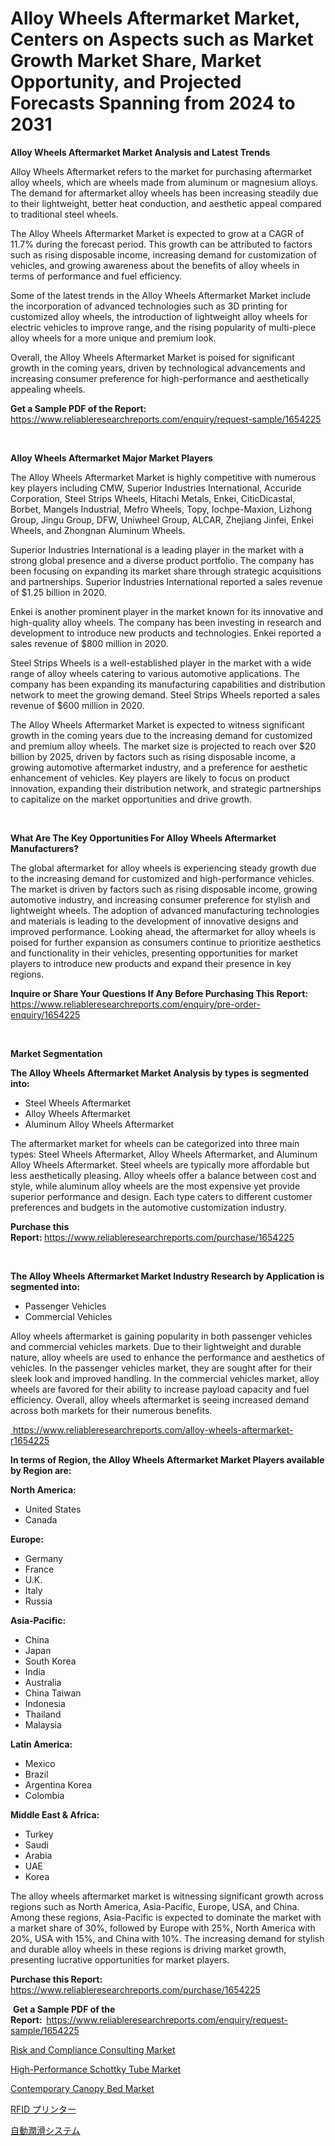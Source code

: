 <p><h1>Alloy Wheels Aftermarket Market, Centers on Aspects such as Market Growth Market Share, Market Opportunity, and Projected Forecasts Spanning from 2024 to 2031</h1></p><p><strong>Alloy Wheels Aftermarket Market Analysis and Latest Trends</strong></p>
<p><p>Alloy Wheels Aftermarket refers to the market for purchasing aftermarket alloy wheels, which are wheels made from aluminum or magnesium alloys. The demand for aftermarket alloy wheels has been increasing steadily due to their lightweight, better heat conduction, and aesthetic appeal compared to traditional steel wheels. </p><p>The Alloy Wheels Aftermarket Market is expected to grow at a CAGR of 11.7% during the forecast period. This growth can be attributed to factors such as rising disposable income, increasing demand for customization of vehicles, and growing awareness about the benefits of alloy wheels in terms of performance and fuel efficiency.</p><p>Some of the latest trends in the Alloy Wheels Aftermarket Market include the incorporation of advanced technologies such as 3D printing for customized alloy wheels, the introduction of lightweight alloy wheels for electric vehicles to improve range, and the rising popularity of multi-piece alloy wheels for a more unique and premium look.</p><p>Overall, the Alloy Wheels Aftermarket Market is poised for significant growth in the coming years, driven by technological advancements and increasing consumer preference for high-performance and aesthetically appealing wheels.</p></p>
<p><strong>Get a Sample PDF of the Report:&nbsp;</strong> <a href="https://www.reliableresearchreports.com/enquiry/request-sample/1654225">https://www.reliableresearchreports.com/enquiry/request-sample/1654225</a></p>
<p>&nbsp;</p>
<p><strong>Alloy Wheels Aftermarket Major Market Players</strong></p>
<p><p>The Alloy Wheels Aftermarket Market is highly competitive with numerous key players including CMW, Superior Industries International, Accuride Corporation, Steel Strips Wheels, Hitachi Metals, Enkei, CiticDicastal, Borbet, Mangels Industrial, Mefro Wheels, Topy, Iochpe-Maxion, Lizhong Group, Jingu Group, DFW, Uniwheel Group, ALCAR, Zhejiang Jinfei, Enkei Wheels, and Zhongnan Aluminum Wheels. </p><p>Superior Industries International is a leading player in the market with a strong global presence and a diverse product portfolio. The company has been focusing on expanding its market share through strategic acquisitions and partnerships. Superior Industries International reported a sales revenue of $1.25 billion in 2020.</p><p>Enkei is another prominent player in the market known for its innovative and high-quality alloy wheels. The company has been investing in research and development to introduce new products and technologies. Enkei reported a sales revenue of $800 million in 2020.</p><p>Steel Strips Wheels is a well-established player in the market with a wide range of alloy wheels catering to various automotive applications. The company has been expanding its manufacturing capabilities and distribution network to meet the growing demand. Steel Strips Wheels reported a sales revenue of $600 million in 2020.</p><p>The Alloy Wheels Aftermarket Market is expected to witness significant growth in the coming years due to the increasing demand for customized and premium alloy wheels. The market size is projected to reach over $20 billion by 2025, driven by factors such as rising disposable income, a growing automotive aftermarket industry, and a preference for aesthetic enhancement of vehicles. Key players are likely to focus on product innovation, expanding their distribution network, and strategic partnerships to capitalize on the market opportunities and drive growth.</p></p>
<p>&nbsp;</p>
<p><strong>What Are The Key Opportunities For Alloy Wheels Aftermarket Manufacturers?</strong></p>
<p><p>The global aftermarket for alloy wheels is experiencing steady growth due to the increasing demand for customized and high-performance vehicles. The market is driven by factors such as rising disposable income, growing automotive industry, and increasing consumer preference for stylish and lightweight wheels. The adoption of advanced manufacturing technologies and materials is leading to the development of innovative designs and improved performance. Looking ahead, the aftermarket for alloy wheels is poised for further expansion as consumers continue to prioritize aesthetics and functionality in their vehicles, presenting opportunities for market players to introduce new products and expand their presence in key regions.</p></p>
<p><strong>Inquire or Share Your Questions If Any Before Purchasing This Report:</strong> <a href="https://www.reliableresearchreports.com/enquiry/pre-order-enquiry/1654225">https://www.reliableresearchreports.com/enquiry/pre-order-enquiry/1654225</a></p>
<p>&nbsp;</p>
<p><strong>Market Segmentation</strong></p>
<p><strong>The Alloy Wheels Aftermarket Market Analysis by types is segmented into:</strong></p>
<p><ul><li>Steel Wheels Aftermarket</li><li>Alloy Wheels Aftermarket</li><li>Aluminum Alloy Wheels Aftermarket</li></ul></p>
<p><p>The aftermarket market for wheels can be categorized into three main types: Steel Wheels Aftermarket, Alloy Wheels Aftermarket, and Aluminum Alloy Wheels Aftermarket. Steel wheels are typically more affordable but less aesthetically pleasing. Alloy wheels offer a balance between cost and style, while aluminum alloy wheels are the most expensive yet provide superior performance and design. Each type caters to different customer preferences and budgets in the automotive customization industry.</p></p>
<p><strong>Purchase this Report:&nbsp;</strong><a href="https://www.reliableresearchreports.com/purchase/1654225">https://www.reliableresearchreports.com/purchase/1654225</a></p>
<p>&nbsp;</p>
<p><strong>The Alloy Wheels Aftermarket Market Industry Research by Application is segmented into:</strong></p>
<p><ul><li>Passenger Vehicles</li><li>Commercial Vehicles</li></ul></p>
<p><p>Alloy wheels aftermarket is gaining popularity in both passenger vehicles and commercial vehicles markets. Due to their lightweight and durable nature, alloy wheels are used to enhance the performance and aesthetics of vehicles. In the passenger vehicles market, they are sought after for their sleek look and improved handling. In the commercial vehicles market, alloy wheels are favored for their ability to increase payload capacity and fuel efficiency. Overall, alloy wheels aftermarket is seeing increased demand across both markets for their numerous benefits.</p></p>
<p><a href="https://www.reliableresearchreports.com/alloy-wheels-aftermarket-r1654225">&nbsp;https://www.reliableresearchreports.com/alloy-wheels-aftermarket-r1654225</a></p>
<p><strong>In terms of Region, the Alloy Wheels Aftermarket Market Players available by Region are:</strong></p>
<p>
    <p> <strong> North America: </strong>
        <ul>
            <li>United States</li>
            <li>Canada</li>
        </ul>
        </p> 
    <p> <strong> Europe: </strong>
        <ul>
            <li>Germany</li>
            <li>France</li>
            <li>U.K.</li>
            <li>Italy</li>
            <li>Russia</li>
        </ul>
        </p> 
    <p> <strong> Asia-Pacific: </strong>
        <ul>
            <li>China</li>
            <li>Japan</li>
            <li>South Korea</li>
            <li>India</li>
            <li>Australia</li>
            <li>China Taiwan</li>
            <li>Indonesia</li>
            <li>Thailand</li>
            <li>Malaysia</li>
        </ul>
        </p> 
    <p> <strong> Latin America: </strong>
        <ul>
            <li>Mexico</li>
            <li>Brazil</li>
            <li>Argentina Korea</li>
            <li>Colombia</li>
        </ul>
        </p> 
    <p> <strong> Middle East & Africa: </strong>
        <ul>
            <li>Turkey</li>
            <li>Saudi</li>
            <li>Arabia</li>
            <li>UAE</li>
            <li>Korea</li>
        </ul>
    </p>
    </p>
<p><p>The alloy wheels aftermarket market is witnessing significant growth across regions such as North America, Asia-Pacific, Europe, USA, and China. Among these regions, Asia-Pacific is expected to dominate the market with a market share of 30%, followed by Europe with 25%, North America with 20%, USA with 15%, and China with 10%. The increasing demand for stylish and durable alloy wheels in these regions is driving market growth, presenting lucrative opportunities for market players.</p></p>
<p><strong>Purchase this Report: </strong><a href="https://www.reliableresearchreports.com/purchase/1654225">https://www.reliableresearchreports.com/purchase/1654225</a></p>
<p>&nbsp;<strong>Get a Sample PDF of the Report:&nbsp;&nbsp;</strong><a href="https://www.reliableresearchreports.com/enquiry/request-sample/1654225">https://www.reliableresearchreports.com/enquiry/request-sample/1654225</a></p>
<p><strong></strong></p>
<p><p><a href="https://github.com/Glendatilghmankmgz0rbhwpy/Market-Research-Report-List-2/blob/main/risk-and-compliance-consulting-market.md">Risk and Compliance Consulting Market</a></p><p><a href="https://www.linkedin.com/pulse/high-performance-schottky-tube-market-size-growth-outlook-e4nfe">High-Performance Schottky Tube Market</a></p><p><a href="https://issuu.com/reportprime-2/docs/contemporary-canopy-bed-market-size-2030.pptx">Contemporary Canopy Bed Market</a></p><p><a href="https://github.com/mm14022023/Market-Research-Report-List-1/blob/main/216587759953.md">RFID プリンター</a></p><p><a href="https://github.com/RudySimonis2023/Market-Research-Report-List-1/blob/main/668031659954.md">自動潤滑システム</a></p></p>